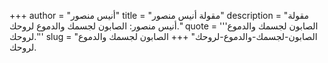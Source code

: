 +++
author = "أنيس منصور"
title = "مقولة أنيس منصور"
description = "مقولة أنيس منصور: الصابون لجسمك والدموع لروحك."
quote = '''الصابون لجسمك والدموع لروحك.'''
slug = "الصابون-لجسمك-والدموع-لروحك"
+++
الصابون لجسمك والدموع لروحك.
